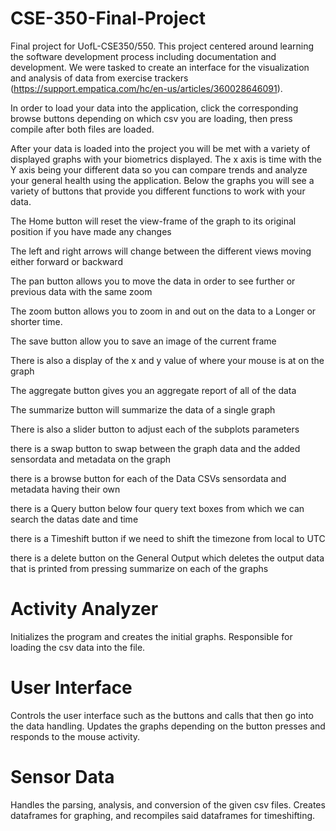 # CSE-350-Final-Project
Final project for UofL-CSE350/550. This project centered around learning the software development process including documentation and development. We were tasked to create an interface for the visualization and analysis of data from exercise trackers (https://support.empatica.com/hc/en-us/articles/360028646091).

In order to load your data into the application, click the corresponding browse buttons depending on which csv you are loading, then press compile after both files are loaded.

After your data is loaded into the project you will be met with a variety of displayed graphs with your biometrics displayed. The x axis is time with the Y axis being your different data so you can compare trends and analyze your general health using the application. Below the graphs you will see a variety of buttons that provide you different functions to work with your data.

The Home button will reset the view-frame of the graph to its original position if you have made any changes

The left and right arrows will change between the different views moving either forward or backward

The pan button allows you to move the data in order to see further or previous data with the same zoom

The zoom button allows you to zoom in and out on the data to a Longer or shorter time.

The save button allow you to save an image of the current frame

There is also a display of the x and y value of where your mouse is at on the graph 

The aggregate button gives you an aggregate report of all of the data

The summarize button will summarize the data of a single graph

There is also a slider button to adjust each of the subplots parameters

there is a swap button to swap between the graph data and the added sensordata and metadata on the graph

there is a browse button for each of the Data CSVs sensordata and metadata having their own

there is a Query button below four query text boxes from which we can search the datas date and time

there is a Timeshift button if we need to shift the timezone from local to UTC

there is a delete button on the General Output which deletes the output data that is printed from pressing summarize on each of the graphs



# Activity Analyzer
Initializes the program and creates the initial graphs. Responsible for loading the csv data into the file. 

# User Interface
Controls the user interface such as the buttons and calls that then go into the data handling. Updates the graphs depending on the button presses and responds to the mouse activity. 

# Sensor Data
Handles the parsing, analysis, and conversion of the given csv files. Creates dataframes for graphing, and recompiles said dataframes for timeshifting.


